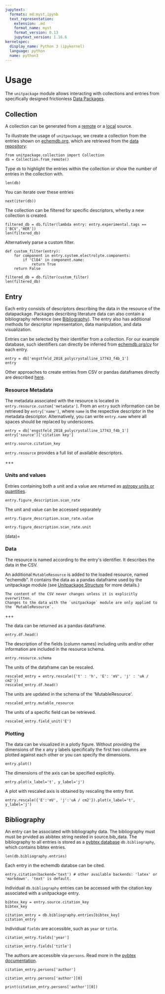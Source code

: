 ```yaml
---
jupytext:
  formats: md:myst,ipynb
  text_representation:
    extension: .md
    format_name: myst
    format_version: 0.13
    jupytext_version: 1.16.6
kernelspec:
  display_name: Python 3 (ipykernel)
  language: python
  name: python3
---
```


# Usage

The `unitpackage` module allows interacting with collections and entries from specifically designed frictionless [Data Packages](unitpackage.md).

## Collection

A collection can be generated from a [remote](../api/remote.md) or a [local](../api/local.md) source.

To illustrate the usage of `unitpackage`, we create a collection from the entries shown on [echemdb.org](https://www.echemdb.org/cv),
which are retrieved from the [data repository](https://github.com/echemdb/electrochemistry-data):

```{code-cell} ipython3
from unitpackage.collection import Collection
db = Collection.from_remote()
```

Type `db` to highlight the entries within the collection or show the number of entries in the collection with.

```{code-cell} ipython3
len(db)
```

You can iterate over these entries

```{code-cell} ipython3
next(iter(db))
```

The collection can be filtered for specific descriptors,
wherby a new collection is created.

```{code-cell} ipython3
filtered_db = db.filter(lambda entry: entry.experimental.tags == ['BCV','HER'])
len(filtered_db)
```

Alternatively parse a custom filter.

```{code-cell} ipython3
def custom_filter(entry):
    for component in entry.system.electrolyte.components:
        if 'ClO4' in component.name:
            return True
    return False

filtered_db = db.filter(custom_filter)
len(filtered_db)
```

## Entry

Each entry consists of descriptors describing the data in the resource of the datapackage. Packages describing literature data can also contain a bibliography reference (see [Bibliography](#bibliography)).
The entry also has additional methods for descriptor representation, data manipulation, and data visualization.

Entries can be selected by their identifier from a collection. For our example database, such identifiers can directly be inferred from [echemdb.org/cv](https://www.echemdb.org/cv) for each entry.

```{code-cell} ipython3
entry = db['engstfeld_2018_polycrystalline_17743_f4b_1']
entry
```

Other approaches to create entries from CSV or pandas dataframes directly are described [here](load_and_save.md).

### Resource Metadata

The metadata associated with the resource is located in `entry.resource.custom['metadata']`.
From an `entry` such information can be retrieved by `entry['name']`,
where `name` is the respective descriptor in the metadata descriptor.
Alternatively, you can write `entry.name` where all spaces should be replaced by underscores.

```{code-cell} ipython3
entry = db['engstfeld_2018_polycrystalline_17743_f4b_1']
entry['source']['citation key']
```

```{code-cell} ipython3
entry.source.citation_key
```

`entry.resource` provides a full list of available descriptors.

+++

### Units and values

Entries containing both a unit and a value are returned as [astropy units or quantities](https://docs.astropy.org/en/stable/units/index.html).

```{code-cell} ipython3
entry.figure_description.scan_rate
```

The unit and value can be accessed separately

```{code-cell} ipython3
entry.figure_description.scan_rate.value
```

```{code-cell} ipython3
entry.figure_description.scan_rate.unit
```

(data)=
### Data

The resource is named according to the entry's identifier. It describes the data in the CSV.

An additional `MutableResource` is added to the loaded resource, named "echemdb".
It contains the data as a pandas dataframe used by the unitpackage module (see [Unitpackage Structure](unitpackage.md) for more details.)

```{note}
The content of the CSV never changes unless it is explicitly overwritten.
Changes to the data with the `unitpackage` module are only applied to the `MutableResource`.
```

+++

The data can be returned as a pandas dataframe.

```{code-cell} ipython3
entry.df.head()
```

The description of the fields (column names) including units and/or other information are included in the resource schema.

```{code-cell} ipython3
entry.resource.schema
```

The units of the dataframe can be rescaled.

```{code-cell} ipython3
rescaled_entry = entry.rescale({'t' : 'h', 'E': 'mV', 'j' : 'uA / cm2'})
rescaled_entry.df.head()
```

The units are updated in the schema of the 'MutableResource'.

```{code-cell} ipython3
rescaled_entry.mutable_resource
```

The units of a specific field can be retrieved.

```{code-cell} ipython3
rescaled_entry.field_unit('E')
```

### Plotting

The data can be visualized in a plotly figure. Without providing the dimensions of the x any y labels specifically the first two columns are plotted against each other or you can specify the dimensions.

```{code-cell} ipython3
entry.plot()
```

The dimensions of the axis can be specified explicitly.

```{code-cell} ipython3
entry.plot(x_label='t', y_label='j')
```

A plot with rescaled axis is obtained by rescaling the entry first.

```{code-cell} ipython3
entry.rescale({'E':'mV', 'j':'uA / cm2'}).plot(x_label='t', y_label='j')
```

## Bibliography

An entry can be associated with bibliography data. The bibliography must must be prvided as abibtex string nested in source.bib_data. The bibliography to all entries is stored as a [pybtex database](https://docs.pybtex.org/api) `db.bibliography`,
which contains bibtex entries.

```{code-cell} ipython3
len(db.bibliography.entries)
```

Each entry in the echemdb databse can be cited.

```{code-cell} ipython3
entry.citation(backend='text') # other available backends: 'latex' or 'markdown'. 'text' is default.
```

Individual `db.bibliography` entries can be accessed with the citation key associated with a unitpackage entry.

```{code-cell} ipython3
bibtex_key = entry.source.citation_key
bibtex_key
```

```{code-cell} ipython3
citation_entry = db.bibliography.entries[bibtex_key]
citation_entry
```

Individiual `fields` are accessible, such as `year` or `title`.

```{code-cell} ipython3
citation_entry.fields['year']
```

```{code-cell} ipython3
citation_entry.fields['title']
```

The authors are accessible via `persons`. Read more in the [pybtex documentation](https://docs.pybtex.org/api/parsing.html?highlight=persons#pybtex.database.Entry.persons).

```{code-cell} ipython3
citation_entry.persons['author']
```

```{code-cell} ipython3
citation_entry.persons['author'][0]
```

```{code-cell} ipython3
print(citation_entry.persons['author'][0])
```
